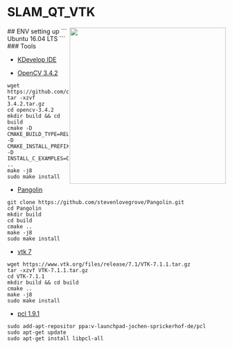 # SLAM_QT_VTK
<img src="https://github.com/codingx-2019-team4/slam_qt_vtk/blob/master/image/ch3_2.png" align="right" width="360"/>
## ENV setting up
```
Ubuntu 16.04 LTS
```
### Tools

* [KDevelop IDE](https://www.kdevelop.org/)

* [OpenCV 3.4.2](https://github.com/opencv/opencv/releases/tag/3.4.2)
```
wget https://github.com/opencv/opencv/archive/3.4.2.tar.gz
tar -xzvf 3.4.2.tar.gz
cd opencv-3.4.2
mkdir build && cd build
cmake -D CMAKE_BUILD_TYPE=RELEASE -D CMAKE_INSTALL_PREFIX=/usr/local -D INSTALL_C_EXAMPLES=OFF ..
make -j8
sudo make install
``` 
* [Pangolin](https://github.com/stevenlovegrove/Pangolin)
``` 
git clone https://github.com/stevenlovegrove/Pangolin.git
cd Pangolin
mkdir build
cd build
cmake .. 
make -j8
sudo make install
``` 
* [vtk 7](https://vtk.org/)
``` 
wget https://www.vtk.org/files/release/7.1/VTK-7.1.1.tar.gz
tar -xzvf VTK-7.1.1.tar.gz
cd VTK-7.1.1 
mkdir build && cd build 
cmake ..
make -j8
sudo make install
``` 
* [pcl 1.9.1](http://pointclouds.org/)
```
sudo add-apt-repositor ppa:v-launchpad-jochen-sprickerhof-de/pcl
sudo apt-get update
sudo apt-get install libpcl-all
```
